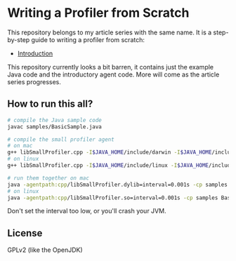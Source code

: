 Writing a Profiler from Scratch
===============================

This repository belongs to my article series with the same name. 
It is a step-by-step guide to writing a profiler from scratch:

- [Introduction](https://mostlynerdless.de/blog/2022/12/20/writing-a-profiler-from-scratch-introduction/)

This repository currently looks a bit barren, it contains just the example Java code and
the introductory agent code. More will come as the article series progresses.

How to run this all?
--------------------

```sh
# compile the Java sample code
javac samples/BasicSample.java

# compile the small profiler agent
# on mac
g++ libSmallProfiler.cpp -I$JAVA_HOME/include/darwin -I$JAVA_HOME/include -o libSmallProfiler.dylib -std=c++17 -shared -pthread
# on linux
g++ libSmallProfiler.cpp -I$JAVA_HOME/include/linux -I$JAVA_HOME/include -o libSmallProfiler.so -std=c++17 -shared -pthread

# run them together on mac
java -agentpath:cpp/libSmallProfiler.dylib=interval=0.001s -cp samples BasicSample
# on linux
java -agentpath:cpp/libSmallProfiler.so=interval=0.001s -cp samples BasicSample
```

Don't set the interval too low, or you'll crash your JVM.

License
-------
GPLv2 (like the OpenJDK)
